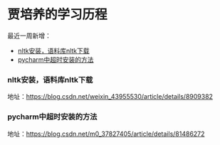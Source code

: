# 贾培养的学习历程
最近一周新增：
- [nltk安装，语料库nltk下载](https://blog.csdn.net/weixin_43955530/article/details/8909382)
- [pycharm中超时安装的方法](https://blog.csdn.net/m0_37827405/article/details/81486272)

### nltk安装，语料库nltk下载
地址：https://blog.csdn.net/weixin_43955530/article/details/8909382
### pycharm中超时安装的方法
地址：https://blog.csdn.net/m0_37827405/article/details/81486272
